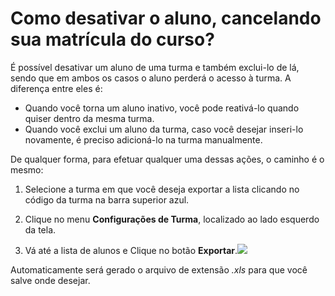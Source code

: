 # Como desativar o aluno, cancelando sua matrícula do curso?

É possível desativar um aluno de uma turma e também exclui-lo de lá, sendo que em ambos os casos o aluno perderá o acesso à turma. A diferença entre eles é:
  * Quando você torna um aluno inativo, você pode reativá-lo quando quiser dentro da mesma turma.
  * Quando você exclui um aluno da turma, caso você desejar inseri-lo novamente, é preciso adicioná-lo na turma manualmente.
 
De qualquer forma, para efetuar qualquer uma dessas ações, o caminho é o mesmo:

1. Selecione a turma em que você deseja exportar a lista clicando no código da turma na barra superior azul.

2. Clique no menu **Configurações de Turma**, localizado ao lado esquerdo da tela.

3. Vá até a lista de alunos e Clique no botão **Exportar**.![](https://raw.githubusercontent.com/mupi/readinweb-docs/master/images/remove-student.png)

Automaticamente será gerado o arquivo de extensão *.xls* para que você salve onde desejar.